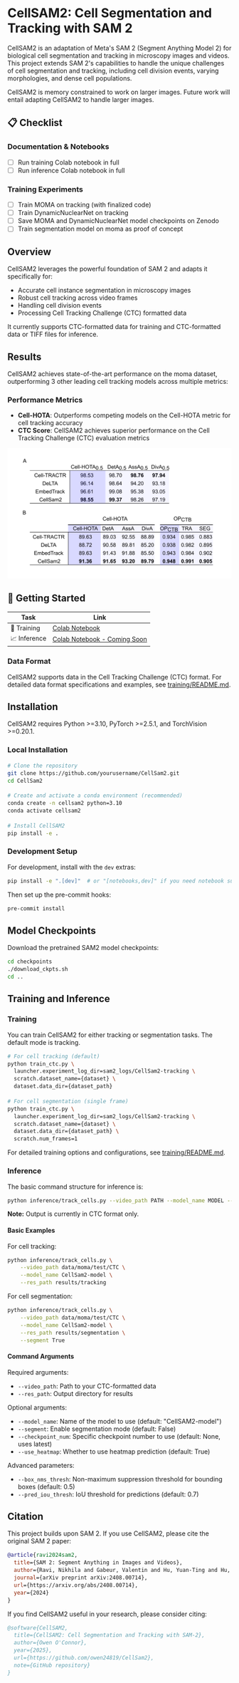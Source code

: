 # CellSAM2: Cell Segmentation and Tracking with SAM 2

CellSAM2 is an adaptation of Meta's SAM 2 (Segment Anything Model 2) for biological cell segmentation and tracking in microscopy images and videos. This project extends SAM 2's capabilities to handle the unique challenges of cell segmentation and tracking, including cell division events, varying morphologies, and dense cell populations.

CellSAM2 is memory constrained to work on larger images. Future work will entail adapting CellSAM2 to handle larger images.

## 📋 Checklist

### Documentation & Notebooks
- [ ] Run training Colab notebook in full
- [ ] Run inference Colab notebook in full

### Training Experiments
- [ ] Train MOMA on tracking (with finalized code)
- [ ] Train DynamicNuclearNet on tracking
- [ ] Save MOMA and DynamicNuclearNet model checkpoints on Zenodo
- [ ] Train segmentation model on moma as proof of concept

## Overview

CellSAM2 leverages the powerful foundation of SAM 2 and adapts it specifically for:
- Accurate cell instance segmentation in microscopy images
- Robust cell tracking across video frames
- Handling cell division events
- Processing Cell Tracking Challenge (CTC) formatted data

It currently supports CTC-formatted data for training and CTC-formatted data or TIFF files for inference.

## Results

CellSAM2 achieves state-of-the-art performance on the moma dataset, outperforming 3 other leading cell tracking models across multiple metrics:

### Performance Metrics
- **Cell-HOTA**: Outperforms competing models on the Cell-HOTA metric for cell tracking accuracy
- **CTC Score**: CellSAM2 achieves superior performance on the Cell Tracking Challenge (CTC) evaluation metrics


![Example results showing cell segmentation and tracking metrics on the MOMA dataset](examples/moma-metrics.png)

## 🚀 Getting Started

| Task        | Link |
|-------------|------|
| 🔧 Training | [Colab Notebook](https://colab.research.google.com/drive/1I9HCPukpnXtm0HW7isccpsdAnOjkt0mo#scrollTo=BxvFxpDehhR6) |
| 📈 Inference | [Colab Notebook - Coming Soon]() |

### Data Format

CellSAM2 supports data in the Cell Tracking Challenge (CTC) format. For detailed data format specifications and examples, see [training/README.md](training/README.md).

## Installation

CellSAM2 requires Python >=3.10, PyTorch >=2.5.1, and TorchVision >=0.20.1.

### Local Installation

```bash
# Clone the repository
git clone https://github.com/yourusername/CellSam2.git
cd CellSam2

# Create and activate a conda environment (recommended)
conda create -n cellsam2 python=3.10
conda activate cellsam2

# Install CellSAM2
pip install -e .
```

### Development Setup

For development, install with the `dev` extras:

```bash
pip install -e ".[dev]"  # or "[notebooks,dev]" if you need notebook support
```

Then set up the pre-commit hooks:

```bash
pre-commit install
```

## Model Checkpoints

Download the pretrained SAM2 model checkpoints:

```bash
cd checkpoints
./download_ckpts.sh
cd ..
```

## Training and Inference

### Training

You can train CellSAM2 for either tracking or segmentation tasks. The default mode is tracking.

```bash
# For cell tracking (default)
python train_ctc.py \
  launcher.experiment_log_dir=sam2_logs/CellSam2-tracking \
  scratch.dataset_name={dataset} \
  dataset.data_dir={dataset_path}

# For cell segmentation (single frame)
python train_ctc.py \
  launcher.experiment_log_dir=sam2_logs/CellSam2-tracking \
  scratch.dataset_name={dataset} \
  dataset.data_dir={dataset_path} \
  scratch.num_frames=1
```

For detailed training options and configurations, see [training/README.md](training/README.md).

### Inference

The basic command structure for inference is:

```bash
python inference/track_cells.py --video_path PATH --model_name MODEL --res_path OUTPUT
```

**Note:** Output is currently in CTC format only.

#### Basic Examples

For cell tracking:
```bash
python inference/track_cells.py \
    --video_path data/moma/test/CTC \
    --model_name CellSam2-model \
    --res_path results/tracking
```

For cell segmentation:
```bash
python inference/track_cells.py \
    --video_path data/moma/test/CTC \
    --model_name CellSam2-model \
    --res_path results/segmentation \
    --segment True
```

#### Command Arguments

Required arguments:
- `--video_path`: Path to your CTC-formatted data
- `--res_path`: Output directory for results

Optional arguments:
- `--model_name`: Name of the model to use (default: "CellSAM2-model")
- `--segment`: Enable segmentation mode (default: False)
- `--checkpoint_num`: Specific checkpoint number to use (default: None, uses latest)
- `--use_heatmap`: Whether to use heatmap prediction (default: True)

Advanced parameters:
- `--box_nms_thresh`: Non-maximum suppression threshold for bounding boxes (default: 0.5)
- `--pred_iou_thresh`: IoU threshold for predictions (default: 0.7)

## Citation

This project builds upon SAM 2. If you use CellSAM2, please cite the original SAM 2 paper:

```bibtex
@article{ravi2024sam2,
  title={SAM 2: Segment Anything in Images and Videos},
  author={Ravi, Nikhila and Gabeur, Valentin and Hu, Yuan-Ting and Hu, Ronghang and Ryali, Chaitanya and Ma, Tengyu and Khedr, Haitham and R{\"a}dle, Roman and Rolland, Chloe and Gustafson, Laura and Mintun, Eric and Pan, Junting and Alwala, Kalyan Vasudev and Carion, Nicolas and Wu, Chao-Yuan and Girshick, Ross and Doll{\'a}r, Piotr and Feichtenhofer, Christoph},
  journal={arXiv preprint arXiv:2408.00714},
  url={https://arxiv.org/abs/2408.00714},
  year={2024}
}
```


If you find CellSAM2 useful in your research, please consider citing:

```bibtex
@software{CellSAM2,
  title={CellSAM2: Cell Segmentation and Tracking with SAM-2},
  author={Owen O'Connor},
  year={2025},
  url={https://github.com/owen24819/CellSam2},
  note={GitHub repository}
}
```



